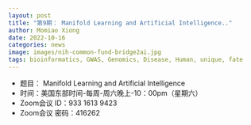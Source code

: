 ```yaml
---
layout: post
title: "第9期： Manifold Learning and Artificial Intelligence.."
author: Momiao Xiong 
date: 2022-10-16
categories: news
image: images/nih-common-fund-bridge2ai.jpg
tags: bioinformatics, GWAS, Genomics, Disease, Human, unique, fate
---
```


- 题目： Manifold Learning and Artificial Intelligence
- 时间：美国东部时间-每周-周六晚上-10：00pm（星期六）
- Zoom会议 ID：933 1613 9423
- Zoom会议 密码：416262
